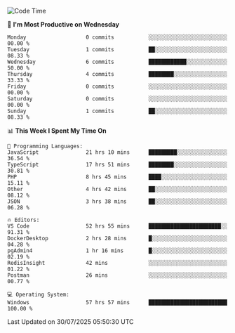 <!--START_SECTION:waka-->
![Code Time](http://img.shields.io/badge/Code%20Time-5%2C424%20hrs%2047%20mins-blue)

📅 **I'm Most Productive on Wednesday** 

```text
Monday                   0 commits           ░░░░░░░░░░░░░░░░░░░░░░░░░   00.00 % 
Tuesday                  1 commits           ██░░░░░░░░░░░░░░░░░░░░░░░   08.33 % 
Wednesday                6 commits           ████████████░░░░░░░░░░░░░   50.00 % 
Thursday                 4 commits           ████████░░░░░░░░░░░░░░░░░   33.33 % 
Friday                   0 commits           ░░░░░░░░░░░░░░░░░░░░░░░░░   00.00 % 
Saturday                 0 commits           ░░░░░░░░░░░░░░░░░░░░░░░░░   00.00 % 
Sunday                   1 commits           ██░░░░░░░░░░░░░░░░░░░░░░░   08.33 % 
```


📊 **This Week I Spent My Time On** 

```text
💬 Programming Languages: 
JavaScript               21 hrs 10 mins      █████████░░░░░░░░░░░░░░░░   36.54 % 
TypeScript               17 hrs 51 mins      ████████░░░░░░░░░░░░░░░░░   30.81 % 
PHP                      8 hrs 45 mins       ████░░░░░░░░░░░░░░░░░░░░░   15.11 % 
Other                    4 hrs 42 mins       ██░░░░░░░░░░░░░░░░░░░░░░░   08.12 % 
JSON                     3 hrs 38 mins       ██░░░░░░░░░░░░░░░░░░░░░░░   06.28 % 

🔥 Editors: 
VS Code                  52 hrs 55 mins      ███████████████████████░░   91.31 % 
DockerDesktop            2 hrs 28 mins       █░░░░░░░░░░░░░░░░░░░░░░░░   04.28 % 
pgAdmin4                 1 hr 16 mins        █░░░░░░░░░░░░░░░░░░░░░░░░   02.19 % 
RedisInsight             42 mins             ░░░░░░░░░░░░░░░░░░░░░░░░░   01.22 % 
Postman                  26 mins             ░░░░░░░░░░░░░░░░░░░░░░░░░   00.77 % 

💻 Operating System: 
Windows                  57 hrs 57 mins      █████████████████████████   100.00 % 
```


 Last Updated on 30/07/2025 05:50:30 UTC
<!--END_SECTION:waka-->
